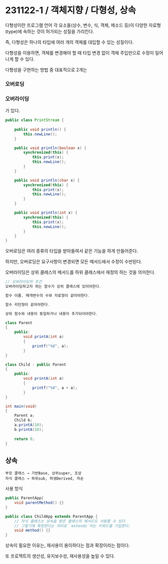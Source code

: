# 231122-1 / 객체지향 / 다형성, 상속

다형성이란 프로그램 언어 각 요소들(상수, 변수, 식, 객체, 메소드 등)이 다양한 자료형(type)에 속하는 것이 허가되는 성질을 가리킨다. 

즉, 다형성은 하나의 타입에 여러 개의 객체를 대입할 수 있는 성질이다. 

다형성을 이용하면, 객체를 변경해야 할 때 타입 변경 없이 객체 주입만으로 수정이 일어나게 할 수 있다. 

다형성을 구현하는 방법 중 대표적으로 2개는 

### 오버로딩

### 오버라이딩

가 있다.

```java
public class PrintStream {
	
	public void println() {
		this.newLine();
	}

	public void println(boolean x) {
  		synchronized(this) {
      		this.print(x);
      		this.newLine();
  		}
	}

	public void println(char x) {
    	synchronized(this) {
        	this.print(x);
        	this.newLine();
    	}
	}

	public void println(int x) {
    	synchronized(this) {
        	this.print(x);
        	this.newLine();
    	}
	}
}
```

오버로딩은 여러 종류의 타입을 받아들여서 같은 기능을 하게 만들어준다.

하지만, 오버로딩은 요구사항이 변경되면 모든 메서드에서 수정이 수반된다.

오버라이딩은 상위 클래스의 메서드를 하위 클래스에서 재정의 하는 것을 의미한다.
```java
// 오버라이딩의 조건
오버라이딩하고자 하는 함수가 상위 클래스에 있어야한다.

함수 이름, 매개변수의 수와 자료형이 같아야한다.

함수 리턴형이 같아야한다.

상위 함수와 내용이 동일하거나 내용이 추가되어야한다.
```

```java
class Parent
{
	public:
    	void printA(int a)
        {
        	printf("%d", a);
        }
}

class Child : public Parent
{
	public:
    	void printA(int a)
        {
        	printf("%d", a + a);
        }
}

int main(void)
{
	Parent a;
    Child b;
    a.printA(10);
    b.printA(10);
    
    return 0;
}
```

## 상속

    부모 클래스 → 기반Base, 상위super, 조상
    자식 클래스 → 하위sub, 파생Derived, 자손

사용 방식

```java
public ParentApp{
	void parentMethod() {}
}

public class ChildApp extends ParentApp {
	// 자식 클래스는 상속을 받은 클래스의 메서드도 사용할 수 있다
    // 그렇기에 확장한다는 의미로 `extends`라는 키워드를 기입한다.
    void method() {}
}
```

상속이 필요한 이유는, 재사용이 용이하다는 점과 확장이라는 점이다.

또 프로젝트의 생산성, 유지보수성, 재사용성을 높일 수 있다.
